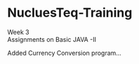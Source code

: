 # NucluesTeq-Training

Week 3
<br>
Assignments on Basic JAVA -II
<br>

Added Currency Conversion program...
